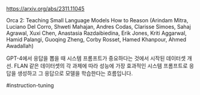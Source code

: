 https://arxiv.org/abs/2311.11045

Orca 2: Teaching Small Language Models How to Reason (Arindam Mitra, Luciano Del Corro, Shweti Mahajan, Andres Codas, Clarisse Simoes, Sahaj Agrawal, Xuxi Chen, Anastasia Razdaibiedina, Erik Jones, Kriti Aggarwal, Hamid Palangi, Guoqing Zheng, Corby Rosset, Hamed Khanpour, Ahmed Awadallah)

GPT-4에서 응답을 뽑을 때 시스템 프롬프트가 중요하다는 것에서 시작된 데이터셋 개선. FLAN 같은 데이터셋의 각 과제에 따라 성능에 가장 효과적인 시스템 프롬프트로 응답을 생성하고 그 응답으로 모델을 학습한다는 흐름입니다.

#instruction-tuning 